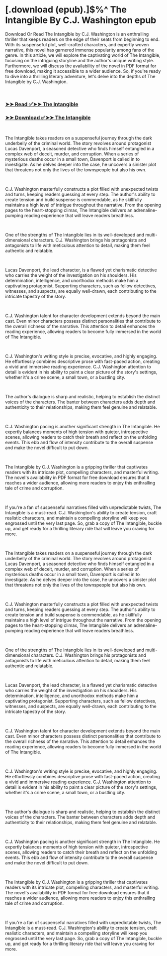 # [.download (epub).]$%^ The Intangible By C.J.  Washington epub

<p>Download Or Read The Intangible by C.J.  Washington is an enthralling thriller that keeps readers on the edge of their seats from beginning to end. With its suspenseful plot, well-crafted characters, and expertly woven narrative, this novel has garnered immense popularity among fans of the genre. In this article, we will explore the captivating world of The Intangible, focusing on the intriguing storyline and the author's unique writing style. Furthermore, we will discuss the availability of the novel in PDF format for free download, making it accessible to a wider audience. So, if you're ready to dive into a thrilling literary adventure, let's delve into the depths of The Intangible by C.J.  Washington.</p>
<p>&nbsp;</p>

### [➤➤ Read ✅➤➤ The Intangible](https://thehelpfulbooks.blogspot.com/id/58263102)

### [➤➤ Download ✅➤➤ The Intangible](https://thehelpfulbooks.blogspot.com/id/58263102)

<p>&nbsp;</p>
<p>The Intangible takes readers on a suspenseful journey through the dark underbelly of the criminal world. The story revolves around protagonist Lucas Davenport, a seasoned detective who finds himself entangled in a complex web of deceit, murder, and corruption. When a series of mysterious deaths occur in a small town, Davenport is called in to investigate. As he delves deeper into the case, he uncovers a sinister plot that threatens not only the lives of the townspeople but also his own.</p>
<p>&nbsp;</p>
<p>C.J.  Washington masterfully constructs a plot filled with unexpected twists and turns, keeping readers guessing at every step. The author's ability to create tension and build suspense is commendable, as he skillfully maintains a high level of intrigue throughout the narrative. From the opening pages to the heart-stopping climax, The Intangible delivers an adrenaline-pumping reading experience that will leave readers breathless.</p>
<p>&nbsp;</p>
<p>One of the strengths of The Intangible lies in its well-developed and multi-dimensional characters. C.J.  Washington brings his protagonists and antagonists to life with meticulous attention to detail, making them feel authentic and relatable.</p>
<p>&nbsp;</p>
<p>Lucas Davenport, the lead character, is a flawed yet charismatic detective who carries the weight of the investigation on his shoulders. His determination, intelligence, and unorthodox methods make him a captivating protagonist. Supporting characters, such as fellow detectives, witnesses, and suspects, are equally well-drawn, each contributing to the intricate tapestry of the story.</p>
<p>&nbsp;</p>
<p>C.J.  Washington talent for character development extends beyond the main cast. Even minor characters possess distinct personalities that contribute to the overall richness of the narrative. This attention to detail enhances the reading experience, allowing readers to become fully immersed in the world of The Intangible.</p>
<p>&nbsp;</p>
<p>C.J.  Washington's writing style is precise, evocative, and highly engaging. He effortlessly combines descriptive prose with fast-paced action, creating a vivid and immersive reading experience. C.J.  Washington attention to detail is evident in his ability to paint a clear picture of the story's settings, whether it's a crime scene, a small town, or a bustling city.</p>
<p>&nbsp;</p>
<p>The author's dialogue is sharp and realistic, helping to establish the distinct voices of the characters. The banter between characters adds depth and authenticity to their relationships, making them feel genuine and relatable.</p>
<p>&nbsp;</p>
<p>C.J.  Washington pacing is another significant strength in The Intangible. He expertly balances moments of high tension with quieter, introspective scenes, allowing readers to catch their breath and reflect on the unfolding events. This ebb and flow of intensity contribute to the overall suspense and make the novel difficult to put down.</p>
<p>&nbsp;</p>
<p>The Intangible by C.J.  Washington is a gripping thriller that captivates readers with its intricate plot, compelling characters, and masterful writing. The novel's availability in PDF format for free download ensures that it reaches a wider audience, allowing more readers to enjoy this enthralling tale of crime and corruption.</p>
<p>&nbsp;</p>
<p>If you're a fan of suspenseful narratives filled with unpredictable twists, The Intangible is a must-read. C.J.  Washington's ability to create tension, craft realistic characters, and maintain a compelling storyline will keep you engrossed until the very last page. So, grab a copy of The Intangible, buckle up, and get ready for a thrilling literary ride that will leave you craving for more.</p>
<p>&nbsp;</p>
<p>The Intangible takes readers on a suspenseful journey through the dark underbelly of the criminal world. The story revolves around protagonist Lucas Davenport, a seasoned detective who finds himself entangled in a complex web of deceit, murder, and corruption. When a series of mysterious deaths occur in a small town, Davenport is called in to investigate. As he delves deeper into the case, he uncovers a sinister plot that threatens not only the lives of the townspeople but also his own.</p>
<p>&nbsp;</p>
<p>C.J.  Washington masterfully constructs a plot filled with unexpected twists and turns, keeping readers guessing at every step. The author's ability to create tension and build suspense is commendable, as he skillfully maintains a high level of intrigue throughout the narrative. From the opening pages to the heart-stopping climax, The Intangible delivers an adrenaline-pumping reading experience that will leave readers breathless.</p>
<p>&nbsp;</p>
<p>One of the strengths of The Intangible lies in its well-developed and multi-dimensional characters. C.J.  Washington brings his protagonists and antagonists to life with meticulous attention to detail, making them feel authentic and relatable.</p>
<p>&nbsp;</p>
<p>Lucas Davenport, the lead character, is a flawed yet charismatic detective who carries the weight of the investigation on his shoulders. His determination, intelligence, and unorthodox methods make him a captivating protagonist. Supporting characters, such as fellow detectives, witnesses, and suspects, are equally well-drawn, each contributing to the intricate tapestry of the story.</p>
<p>&nbsp;</p>
<p>C.J.  Washington talent for character development extends beyond the main cast. Even minor characters possess distinct personalities that contribute to the overall richness of the narrative. This attention to detail enhances the reading experience, allowing readers to become fully immersed in the world of The Intangible.</p>
<p>&nbsp;</p>
<p>C.J.  Washington's writing style is precise, evocative, and highly engaging. He effortlessly combines descriptive prose with fast-paced action, creating a vivid and immersive reading experience. C.J.  Washington attention to detail is evident in his ability to paint a clear picture of the story's settings, whether it's a crime scene, a small town, or a bustling city.</p>
<p>&nbsp;</p>
<p>The author's dialogue is sharp and realistic, helping to establish the distinct voices of the characters. The banter between characters adds depth and authenticity to their relationships, making them feel genuine and relatable.</p>
<p>&nbsp;</p>
<p>C.J.  Washington pacing is another significant strength in The Intangible. He expertly balances moments of high tension with quieter, introspective scenes, allowing readers to catch their breath and reflect on the unfolding events. This ebb and flow of intensity contribute to the overall suspense and make the novel difficult to put down.</p>
<p>&nbsp;</p>
<p>The Intangible by C.J.  Washington is a gripping thriller that captivates readers with its intricate plot, compelling characters, and masterful writing. The novel's availability in PDF format for free download ensures that it reaches a wider audience, allowing more readers to enjoy this enthralling tale of crime and corruption.</p>
<p>&nbsp;</p>
<p>If you're a fan of suspenseful narratives filled with unpredictable twists, The Intangible is a must-read. C.J.  Washington's ability to create tension, craft realistic characters, and maintain a compelling storyline will keep you engrossed until the very last page. So, grab a copy of The Intangible, buckle up, and get ready for a thrilling literary ride that will leave you craving for more.</p>
<p>&nbsp;</p>
